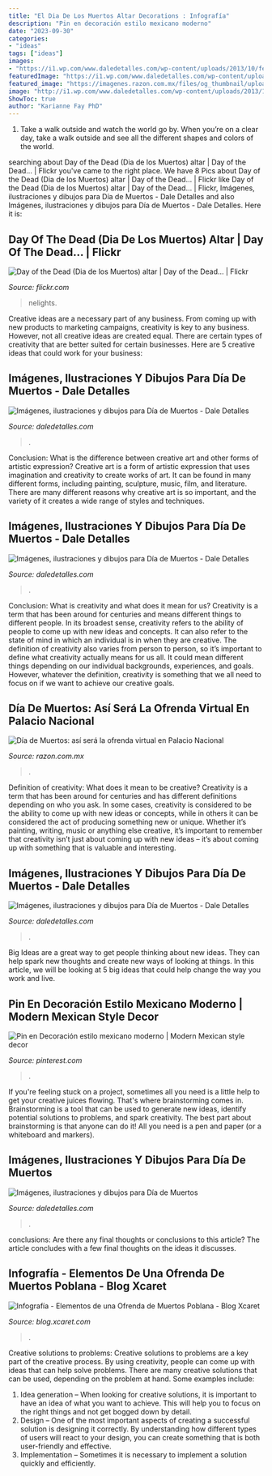 ```yaml
---
title: "El Dia De Los Muertos Altar Decorations : Infografía"
description: "Pin en decoración estilo mexicano moderno"
date: "2023-09-30"
categories:
- "ideas"
tags: ["ideas"]
images:
- "https://i1.wp.com/www.daledetalles.com/wp-content/uploads/2013/10/felizdiademuertos11.jpg?resize=600%2C488"
featuredImage: "https://i1.wp.com/www.daledetalles.com/wp-content/uploads/2013/10/felizdiademuertos11.jpg?resize=600%2C488"
featured_image: "https://imagenes.razon.com.mx/files/og_thumbnail/uploads/2020/10/22/5f92391ad457a.jpeg"
image: "http://i1.wp.com/www.daledetalles.com/wp-content/uploads/2013/10/dia-de-muertos41.jpg?resize=600%2C450"
ShowToc: true
author: "Karianne Fay PhD"
---
```



1) Take a walk outside and watch the world go by. When you’re on a clear day, take a walk outside and see all the different shapes and colors of the world.

	

		
searching about Day of the Dead (Dia de los Muertos) altar | Day of the Dead… | Flickr you've came to the right place. We have 8 Pics about Day of the Dead (Dia de los Muertos) altar | Day of the Dead… | Flickr like Day of the Dead (Dia de los Muertos) altar | Day of the Dead… | Flickr, Imágenes, ilustraciones y dibujos para Día de Muertos - Dale Detalles and also Imágenes, ilustraciones y dibujos para Día de Muertos - Dale Detalles. Here it is:
		
    
## Day Of The Dead (Dia De Los Muertos) Altar | Day Of The Dead… | Flickr

<img loading=lazy src="https://c1.staticflickr.com/5/4037/4328293993_2de8e16c5b_b.jpg" onerror="this.onerror=null;this.src='https://tse4.mm.bing.net/th?id=OIP.1QNGVQah2ualWqZ5j8tEBQHaLG&amp;pid=15.1';" alt="Day of the Dead (Dia de los Muertos) altar | Day of the Dead… | Flickr">

_Source: flickr.com_

>nelights. 

	

Creative ideas are a necessary part of any business. From coming up with new products to marketing campaigns, creativity is key to any business. However, not all creative ideas are created equal. There are certain types of creativity that are better suited for certain businesses. Here are 5 creative ideas that could work for your business:

    
## Imágenes, Ilustraciones Y Dibujos Para Día De Muertos - Dale Detalles

<img loading=lazy src="https://i0.wp.com/www.daledetalles.com/wp-content/uploads/2013/10/dia-de-muertos11.jpg?resize=640%2C990" onerror="this.onerror=null;this.src='https://tse1.mm.bing.net/th?id=OIP.UtuhX0RWtaj6ZoksQBbVywHaLd&amp;pid=15.1';" alt="Imágenes, ilustraciones y dibujos para Día de Muertos - Dale Detalles">

_Source: daledetalles.com_

>. 

	

Conclusion: What is the difference between creative art and other forms of artistic expression?
Creative art is a form of artistic expression that uses imagination and creativity to create works of art. It can be found in many different forms, including painting, sculpture, music, film, and literature. There are many different reasons why creative art is so important, and the variety of it creates a wide range of styles and techniques.

    
## Imágenes, Ilustraciones Y Dibujos Para Día De Muertos - Dale Detalles

<img loading=lazy src="https://i0.wp.com/www.daledetalles.com/wp-content/uploads/2013/10/calaveritadiademuertos1.jpg?resize=351%2C449" onerror="this.onerror=null;this.src='https://tse1.mm.bing.net/th?id=OIP.3hAIDpz9UlmO0568B3Z9lwAAAA&amp;pid=15.1';" alt="Imágenes, ilustraciones y dibujos para Día de Muertos - Dale Detalles">

_Source: daledetalles.com_

>. 

	

Conclusion: What is creativity and what does it mean for us?
Creativity is a term that has been around for centuries and means different things to different people. In its broadest sense, creativity refers to the ability of people to come up with new ideas and concepts. It can also refer to the state of mind in which an individual is in when they are creative. The definition of creativity also varies from person to person, so it’s important to define what creativity actually means for us all. It could mean different things depending on our individual backgrounds, experiences, and goals. However, whatever the definition, creativity is something that we all need to focus on if we want to achieve our creative goals.

    
## Día De Muertos: Así Será La Ofrenda Virtual En Palacio Nacional

<img loading=lazy src="https://imagenes.razon.com.mx/files/og_thumbnail/uploads/2020/10/22/5f92391ad457a.jpeg" onerror="this.onerror=null;this.src='https://tse1.mm.bing.net/th?id=OIP.z2XUScb0dUcUxaukTJZ7VQHaEK&amp;pid=15.1';" alt="Día de Muertos: así será la ofrenda virtual en Palacio Nacional">

_Source: razon.com.mx_

>. 

	

Definition of creativity: What does it mean to be creative?
Creativity is a term that has been around for centuries and has different definitions depending on who you ask. In some cases, creativity is considered to be the ability to come up with new ideas or concepts, while in others it can be considered the act of producing something new or unique. Whether it’s painting, writing, music or anything else creative, it’s important to remember that creativity isn’t just about coming up with new ideas – it’s about coming up with something that is valuable and interesting.

    
## Imágenes, Ilustraciones Y Dibujos Para Día De Muertos - Dale Detalles

<img loading=lazy src="https://i1.wp.com/www.daledetalles.com/wp-content/uploads/2013/10/felizdiademuertos11.jpg?resize=600%2C488" onerror="this.onerror=null;this.src='https://tse2.mm.bing.net/th?id=OIP.khQ8RLsAAWAEIC2FtmHHmQHaGB&amp;pid=15.1';" alt="Imágenes, ilustraciones y dibujos para Día de Muertos - Dale Detalles">

_Source: daledetalles.com_

>. 

	

Big Ideas are a great way to get people thinking about new ideas. They can help spark new thoughts and create new ways of looking at things. In this article, we will be looking at 5 big ideas that could help change the way you work and live.

    
## Pin En Decoración Estilo Mexicano Moderno | Modern Mexican Style Decor

<img loading=lazy src="https://i.pinimg.com/originals/72/5f/13/725f13a202976582ab246d72dfe5405a.jpg" onerror="this.onerror=null;this.src='https://tse4.mm.bing.net/th?id=OIP.iDFnSAjemTkAi7D6cZCbbgHaLH&amp;pid=15.1';" alt="Pin en Decoración estilo mexicano moderno | Modern Mexican style decor">

_Source: pinterest.com_

>. 

	

If you're feeling stuck on a project, sometimes all you need is a little help to get your creative juices flowing. That's where brainstorming comes in. Brainstorming is a tool that can be used to generate new ideas, identify potential solutions to problems, and spark creativity. The best part about brainstorming is that anyone can do it! All you need is a pen and paper (or a whiteboard and markers).

    
## Imágenes, Ilustraciones Y Dibujos Para Día De Muertos

<img loading=lazy src="http://i1.wp.com/www.daledetalles.com/wp-content/uploads/2013/10/dia-de-muertos41.jpg?resize=600%2C450" onerror="this.onerror=null;this.src='https://tse1.mm.bing.net/th?id=OIP.lAY64EMULJaW5Hu9ezj2wwHaFj&amp;pid=15.1';" alt="Imágenes, ilustraciones y dibujos para Día de Muertos">

_Source: daledetalles.com_

>. 

	

conclusions: Are there any final thoughts or conclusions to this article?
The article concludes with a few final thoughts on the ideas it discusses.

    
## Infografía - Elementos De Una Ofrenda De Muertos Poblana - Blog Xcaret

<img loading=lazy src="https://blog.xcaret.com/es/wp-content/uploads/2019/02/Infografía-Elementos-de-una-Ofrenda-de-Muertos-Poblana.jpg" onerror="this.onerror=null;this.src='https://tse1.mm.bing.net/th?id=OIP.xU33OkA0zPdSShF4ycJuJgHaFj&amp;pid=15.1';" alt="Infografía - Elementos de una Ofrenda de Muertos Poblana - Blog Xcaret">

_Source: blog.xcaret.com_

>. 

	

Creative solutions to problems:
Creative solutions to problems are a key part of the creative process. By using creativity, people can come up with ideas that can help solve problems. There are many creative solutions that can be used, depending on the problem at hand. Some examples include:
1. Idea generation – When looking for creative solutions, it is important to have an idea of what you want to achieve. This will help you to focus on the right things and not get bogged down by detail.
2. Design – One of the most important aspects of creating a successful solution is designing it correctly. By understanding how different types of users will react to your design, you can create something that is both user-friendly and effective.
3. Implementation – Sometimes it is necessary to implement a solution quickly and efficiently.

